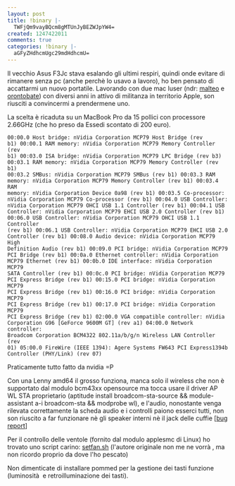 ```yaml
---
layout: post
title: !binary |-
  TWFjQm9vayBQcm8gMTUnJyBEZWJpYW4=
created: 1247422011
comments: true
categories: !binary |-
  aGFyZHdhcmUgc29mdHdhcmU=
---
```

Il vecchio Asus F3Jc stava esalando gli ultimi respiri, quindi onde evitare di rimanere senza pc (anche perchè lo usavo a lavoro), ho ben pensato di accattarmi un nuovo portatile.
Lavorando con due mac luser (ndr: <a href="http://twitter.com/malteo">malteo</a> e <a href="http://twitter.com/orontobate">orontobate</a>) con diversi anni in attivo di militanza in territorio Apple, son riusciti a convincermi a prendermene uno.

La scelta è ricaduta su un MacBook Pro da 15 pollici con processore 2.66GHz (che ho preso da Essedi scontato di 200 euro).
<!--break-->
<code>00:00.0 Host bridge: nVidia Corporation MCP79 Host Bridge (rev b1)
00:00.1 RAM memory: nVidia Corporation MCP79 Memory Controller (rev b1)
00:03.0 ISA bridge: nVidia Corporation MCP79 LPC Bridge (rev b3)
00:03.1 RAM memory: nVidia Corporation MCP79 Memory Controller (rev b1)
00:03.2 SMBus: nVidia Corporation MCP79 SMBus (rev b1)
00:03.3 RAM memory: nVidia Corporation MCP79 Memory Controller (rev b1)
00:03.4 RAM memory: nVidia Corporation Device 0a98 (rev b1)
00:03.5 Co-processor: nVidia Corporation MCP79 Co-processor (rev b1)
00:04.0 USB Controller: nVidia Corporation MCP79 OHCI USB 1.1 Controller (rev b1)
00:04.1 USB Controller: nVidia Corporation MCP79 EHCI USB 2.0 Controller (rev b1)
00:06.0 USB Controller: nVidia Corporation MCP79 OHCI USB 1.1 Controller (rev b1)
00:06.1 USB Controller: nVidia Corporation MCP79 EHCI USB 2.0 Controller (rev b1)
00:08.0 Audio device: nVidia Corporation MCP79 High Definition Audio (rev b1)
00:09.0 PCI bridge: nVidia Corporation MCP79 PCI Bridge (rev b1)
00:0a.0 Ethernet controller: nVidia Corporation MCP79 Ethernet (rev b1)
00:0b.0 IDE interface: nVidia Corporation MCP79 SATA Controller (rev b1)
00:0c.0 PCI bridge: nVidia Corporation MCP79 PCI Express Bridge (rev b1)
00:15.0 PCI bridge: nVidia Corporation MCP79 PCI Express Bridge (rev b1)
00:16.0 PCI bridge: nVidia Corporation MCP79 PCI Express Bridge (rev b1)
00:17.0 PCI bridge: nVidia Corporation MCP79 PCI Express Bridge (rev b1)
02:00.0 VGA compatible controller: nVidia Corporation G96 [GeForce 9600M GT] (rev a1)
04:00.0 Network controller: Broadcom Corporation BCM4322 802.11a/b/g/n Wireless LAN Controller (rev 01)
05:00.0 FireWire (IEEE 1394): Agere Systems FW643 PCI Express1394b Controller (PHY/Link) (rev 07)
</code>

Praticamente tutto fatto da nvidia =P

Con una Lenny amd64 il grosso funziona, manca solo il wireless che non è supportato dal modulo bcm43xx opensource ma tocca usare il driver AP WL STA proprietario (aptitude install broadcom-sta-source && module-assistant a-i broadcom-sta && modprobe wl), e l'audio, nonostante venga rilevata correttamente la scheda audio e i controlli paiono esserci tutti, non son riuscito a far funzionare nè gli speaker interni nè il jack delle cuffie [<a href="https://bugtrack.alsa-project.org/alsa-bug/view.php?id=4521">bug report</a>]

Per il controllo delle ventole (fornito dal modulo applesmc di Linux) ho trovato uno script carino:
<a href="http://files.getdropbox.com/u/630394/macbookpro51/setfan.sh">setfan.sh</a>
(l'autore originale non me ne vorrà , ma non ricordo proprio da dove l'ho pescato)

Non dimenticate di installare pommed per la gestione dei tasti funzione (luminosità  e retroilluminazione dei tasti).
